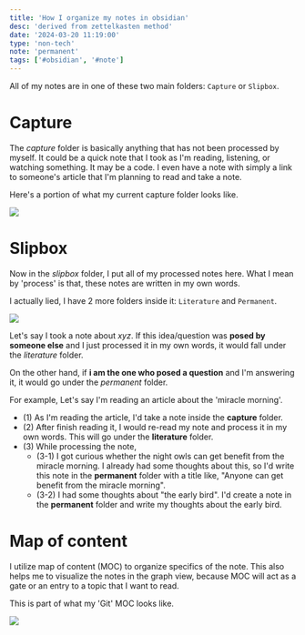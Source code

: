 ```yaml
---
title: 'How I organize my notes in obsidian'
desc: 'derived from zettelkasten method'
date: '2024-03-20 11:19:00'
type: 'non-tech'
note: 'permanent'
tags: ['#obsidian', '#note']
---
```



All of my notes are in one of these two main folders: `Capture` or `Slipbox`.

# Capture

The _capture_ folder is basically anything that has not been processed by myself. It could be a quick note that I took as I'm reading, listening, or watching something. It may be a code. I even have a note with simply a link to someone's article that I'm planning to read and take a note.

Here's a portion of what my current capture folder looks like.

![](/images/2430201017/capture-folder.webp)

# Slipbox

Now in the _slipbox_ folder, I put all of my processed notes here. What I mean by 'process' is that, these notes are written in my own words.

I actually lied, I have 2 more folders inside it: `Literature` and `Permanent`.

![](/images/2430201017/slipbox-folder.webp)

Let's say I took a note about _xyz_. If this idea/question was **posed by someone else** and I just processed it in my own words, it would fall under the _literature_ folder. 

On the other hand, if **i am the one who posed a question** and I'm answering it, it would go under the  _permanent_ folder.

For example, Let's say I'm reading an article about the 'miracle morning'. 
- (1) As I'm reading the article, I'd take a note inside the **capture** folder. 
- (2) After finish reading it, I would re-read my note and process it in my own words. This will go under the **literature** folder. 
- (3) While processing the note, 
    - (3-1) I got curious whether the night owls can get benefit from the miracle morning. I already had some thoughts about this, so I'd write this note in the **permanent** folder with a title like, "Anyone can get benefit from the miracle morning". 
    - (3-2) I had some thoughts about "the early bird". I'd create a note in the **permanent** folder and write my thoughts about the early bird.

# Map of content

I utilize map of content (MOC) to organize specifics of the note. This also helps me to visualize the notes in the graph view, because MOC will act as a gate or an entry to a topic that I want to read.

This is part of what my 'Git' MOC looks like.

![](/images/2430201017/moc-example.webp)